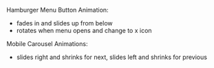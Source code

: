 Hamburger Menu Button Animation:
- fades in and slides up from below
- rotates when menu opens and change to x icon

Mobile Carousel Animations:
- slides right and shrinks for next, slides left and shrinks for previous
